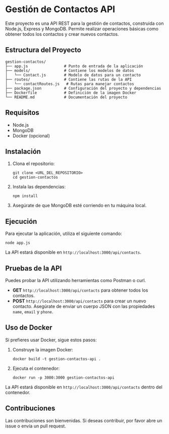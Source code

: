 # Gestión de Contactos API

Este proyecto es una API REST para la gestión de contactos, construida con Node.js, Express y MongoDB. Permite realizar operaciones básicas como obtener todos los contactos y crear nuevos contactos.

## Estructura del Proyecto

```
gestion-contactos/
├── app.js                # Punto de entrada de la aplicación
├── models/               # Contiene los modelos de datos
│   └── Contact.js        # Modelo de datos para un contacto
├── routes/               # Contiene las rutas de la API
│   └── contactRoutes.js   # Rutas para manejar contactos
├── package.json          # Configuración del proyecto y dependencias
├── Dockerfile            # Definición de la imagen Docker
└── README.md             # Documentación del proyecto
```

## Requisitos

- Node.js
- MongoDB
- Docker (opcional)

## Instalación

1. Clona el repositorio:
   ```
   git clone <URL_DEL_REPOSITORIO>
   cd gestion-contactos
   ```

2. Instala las dependencias:
   ```
   npm install
   ```

3. Asegúrate de que MongoDB esté corriendo en tu máquina local.

## Ejecución

Para ejecutar la aplicación, utiliza el siguiente comando:

```
node app.js
```

La API estará disponible en `http://localhost:3000/api/contacts`.

## Pruebas de la API

Puedes probar la API utilizando herramientas como Postman o curl.

- **GET** `http://localhost:3000/api/contacts` para obtener todos los contactos.
- **POST** `http://localhost:3000/api/contacts` para crear un nuevo contacto. Asegúrate de enviar un cuerpo JSON con las propiedades `name`, `email` y `phone`.

## Uso de Docker

Si prefieres usar Docker, sigue estos pasos:

1. Construye la imagen Docker:
   ```
   docker build -t gestion-contactos-api .
   ```

2. Ejecuta el contenedor:
   ```
   docker run -p 3000:3000 gestion-contactos-api
   ```

La API estará disponible en `http://localhost:3000/api/contacts` dentro del contenedor.

## Contribuciones

Las contribuciones son bienvenidas. Si deseas contribuir, por favor abre un issue o envía un pull request.